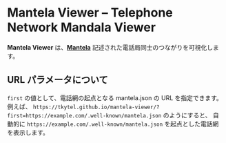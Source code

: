 # Mantela Viewer &ndash; Telephone Network Mandala Viewer

**Mantela Viewer** は、**[Mantela](https://github.com/tkytel/mantela)** 記述された電話局同士のつながりを可視化します。

## URL パラメータについて

`first` の値として、電話網の起点となる mantela.json の URL を指定できます。
例えば、
`https://tkytel.github.io/mantela-viewer/?first=https://example.com/.well-known/mantela.json`
のようにすると、
自動的に `https://example.com/.well-known/mantela.json` を起点とした電話網を表示します。
